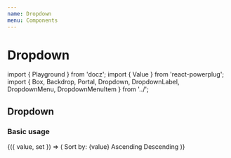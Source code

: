 ```yaml
---
name: Dropdown
menu: Components
---
```


# Dropdown

import { Playground } from 'docz'; import { Value } from 'react-powerplug'; import { Box, Backdrop, Portal, Dropdown, DropdownLabel, DropdownMenu, DropdownMenuItem } from '../';

## Dropdown

### Basic usage

{\({ value, set }\) =&gt; \( Sort by: {value} Ascending Descending \)}

